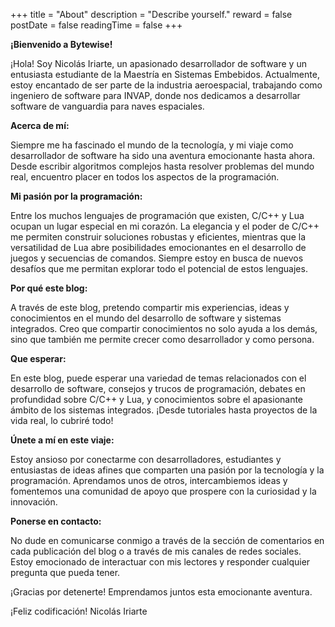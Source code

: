 +++
title = "About"
description = "Describe yourself."
reward = false
postDate = false
readingTime = false
+++

**¡Bienvenido a Bytewise!**

¡Hola! Soy Nicolás Iriarte, un apasionado desarrollador de software y un
entusiasta estudiante de la Maestría en Sistemas Embebidos. Actualmente, estoy
encantado de ser parte de la industria aeroespacial, trabajando como ingeniero
de software para INVAP, donde nos dedicamos a desarrollar software de vanguardia
para naves espaciales.

**Acerca de mí:**

Siempre me ha fascinado el mundo de la tecnología, y mi viaje
como desarrollador de software ha sido una aventura emocionante hasta
ahora. Desde escribir algoritmos complejos hasta resolver problemas del mundo
real, encuentro placer en todos los aspectos de la programación.

**Mi pasión por la programación:**

Entre los muchos lenguajes de programación
que existen, C/C++ y Lua ocupan un lugar especial en mi corazón. La elegancia y
el poder de C/C++ me permiten construir soluciones robustas y eficientes,
mientras que la versatilidad de Lua abre posibilidades emocionantes en el
desarrollo de juegos y secuencias de comandos. Siempre estoy en busca de nuevos
desafíos que me permitan explorar todo el potencial de estos lenguajes.

**Por qué este blog:**

A través de este blog, pretendo compartir mis
experiencias, ideas y conocimientos en el mundo del desarrollo de software y
sistemas integrados. Creo que compartir conocimientos no solo ayuda a los demás,
sino que también me permite crecer como desarrollador y como persona.

**Que esperar:**

En este blog, puede esperar una variedad de temas relacionados
con el desarrollo de software, consejos y trucos de programación, debates en
profundidad sobre C/C++ y Lua, y conocimientos sobre el apasionante ámbito de
los sistemas integrados. ¡Desde tutoriales hasta proyectos de la vida real, lo
cubriré todo!

**Únete a mí en este viaje:**

Estoy ansioso por conectarme con desarrolladores,
estudiantes y entusiastas de ideas afines que comparten una pasión por la
tecnología y la programación. Aprendamos unos de otros, intercambiemos ideas y
fomentemos una comunidad de apoyo que prospere con la curiosidad y la
innovación.

**Ponerse en contacto:**

No dude en comunicarse conmigo a través de la sección
de comentarios en cada publicación del blog o a través de mis canales de redes
sociales. Estoy emocionado de interactuar con mis lectores y responder cualquier
pregunta que pueda tener.

¡Gracias por detenerte! Emprendamos juntos esta emocionante aventura.

¡Feliz codificación!
Nicolás Iriarte
